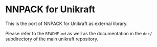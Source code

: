 NNPACK for Unikraft
===================

This is the port of NNPACK for Unikraft as external library.

Please refer to the `README.md` as well as the documentation in the `doc/`
subdirectory of the main unikraft repository.
